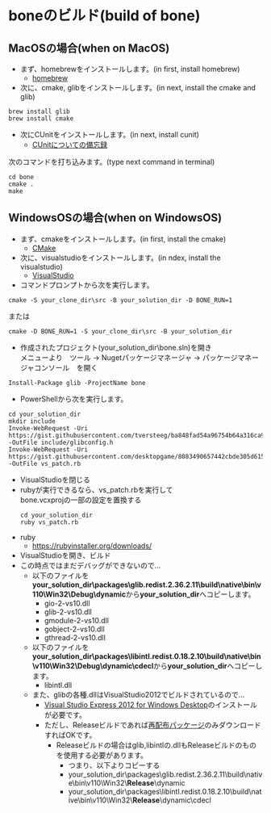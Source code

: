 # boneのビルド(build of bone)


## MacOSの場合(when on MacOS)
* まず、homebrewをインストールします。(in first, install homebrew)
    * [homebrew](https://brew.sh/index_ja.html)
* 次に、cmake, glibをインストールします。(in next, install the cmake and glib)
````
brew install glib
brew install cmake
````
* 次にCUnitをインストールします。(in next, install cunit)  
  * [CUnitについての備忘録](https://qiita.com/from_chc/items/db771bef1e83fc00783a)

次のコマンドを打ち込みます。(type next command in terminal)
````
cd bone
cmake .
make
````

## WindowsOSの場合(when on WindowsOS)
* まず、cmakeをインストールします。(in first, install the cmake)
  * [CMake](https://cmake.org/download/)
* 次に、visualstudioをインストールします。(in ndex, install the visualstudio)
  * [VisualStudio](https://docs.microsoft.com/ja-jp/visualstudio/install/install-visual-studio?view=vs-2019)
* コマンドプロンプトから次を実行します。
````
cmake -S your_clone_dir\src -B your_solution_dir -D BONE_RUN=1
````
または
````
cmake -D BONE_RUN=1 -S your_clone_dir\src -B your_solution_dir
````
* 作成されたプロジェクト(your_solution_dir\bone.sln)を開き  
  メニューより　ツール -> Nugetパッケージマネージャ -> パッケージマネージャコンソール　を開く
````
Install-Package glib -ProjectName bone
````
* PowerShellから次を実行します。
````
cd your_solution_dir
mkdir include
Invoke-WebRequest -Uri https://gist.githubusercontent.com/tversteeg/ba848fad54a96754b64a316ca91b4968/raw/5b4e66b7561e092ebcfe4f3fcef478550b5e4ecc/glibconfig.h -OutFile include/glibconfig.h
Invoke-WebRequest -Uri https://gist.githubusercontent.com/desktopgame/8083490657442cbde305d615399346a4/raw/b0b9c376f6eb1bc2491d70cefa8463be2792d849/vs_patch.rb -OutFile vs_patch.rb
````
* VisualStudioを閉じる
* rubyが実行できるなら、vs_patch.rbを実行して  
  bone.vcxprojの一部の設定を置換する
    ````
    cd your_solution_dir
    ruby vs_patch.rb
    ````
* ruby
  * https://rubyinstaller.org/downloads/
* VisualStudioを開き、ビルド
* この時点ではまだデバッグができないので...  
  * 以下のファイルを**your_solution_dir\packages\glib.redist.2.36.2.11\build\native\bin\v110\Win32\Debug\dynamic**から**your_solution_dir**へコピーします。
    * gio-2-vs10.dll
    * glib-2-vs10.dll
    * gmodule-2-vs10.dll
    * gobject-2-vs10.dll
    * gthread-2-vs10.dll
  * 以下のファイルを**your_solution_dir\packages\libintl.redist.0.18.2.10\build\native\bin\v110\Win32\Debug\dynamic\cdecl**から**your_solution_dir**へコピーします。
    * libintl.dll
  * また、glibの各種.dllはVisualStudio2012でビルドされているので...
    * [Visual Studio Express 2012 for Windows Desktop](https://my.visualstudio.com/Downloads?q=visual%20studio%202012&wt.mc_id=o~msft~vscom~older-downloads)のインストールが必要です。
    * ただし、Releaseビルドであれば[再配布パッケージ](https://www.microsoft.com/ja-jp/download/details.aspx?id=30679)のみダウンロードすればOKです。
      * Releaseビルドの場合はglib,libintlの.dllもReleaseビルドのものを使用する必要があります。
        * つまり、以下よりコピーする
        * your_solution_dir\packages\glib.redist.2.36.2.11\build\native\bin\v110\Win32\\**Release**\dynamic
        * your_solution_dir\packages\libintl.redist.0.18.2.10\build\native\bin\v110\Win32\\**Release**\dynamic\cdecl